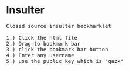 # Insulter
<pre>
Closed source insulter bookmarklet

1.) Click the html file
2.) Drag to bookmark bar
3.) click the bookmark bar button
4.) Enter any username
5.) use the public key which is "qazx"
</pre>
